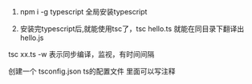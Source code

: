1. npm i -g typescript  全局安装typescript

2. 安装完typescript后,就能使用tsc了，tsc hello.ts  就能在同目录下翻译出hello.js

tsc xx.ts -w 表示同步编译，监视，有时间间隔

创建一个 tsconfig.json  ts的配置文件  里面可以写注释